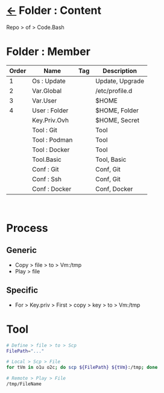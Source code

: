 # [&larr;][Back_Readme] Folder : Content

Repo > of > Code.Bash

# Folder : Member
|Order|Name|Tag|Description|
|-|-|-|-|
|1|Os : Update||Update, Upgrade|
|2|Var.Global||/etc/profile.d|
|3|Var.User||$HOME|
|4|User : Folder||$HOME, Folder|
||Key.Priv.Ovh||$HOME, Secret|
||Tool : Git||Tool|
||Tool : Podman||Tool|
||Tool : Docker||Tool|
||Tool.Basic||Tool, Basic|
||Conf : Git||Conf, Git|
||Conf : Ssh||Conf, Git|
||Conf : Docker||Conf, Docker|
<br>


# Process
## Generic
- Copy > file > to > Vm:/tmp
- Play > file
## Specific
- For > Key.priv > First > copy > key > to > Vm:/tmp

# Tool
```bash
# Define > file > to > Scp
FilePath="..."

# Local > Scp > File
for tVm in o1u o2c; do scp ${FilePath} ${tVm}:/tmp; done

# Remote > Play > File
/tmp/FileName
```



[//]: #(Reference)
[Back_Readme]:           ../readme.md         "Home > Repository.Git"

[Bash_Whatis]:            /../topic/ep/docker/whatis/dockerfile_whatis.md "Whatis > Bash"
[Library_Whatis]:         /../topic/ep/docker/whatis/docker_whatis.md    "Whatis > 1 > Library"
